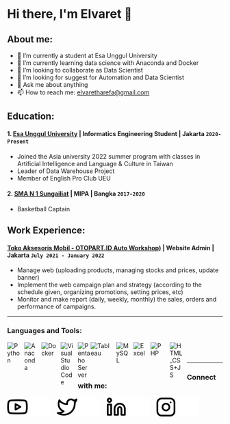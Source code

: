 # Hi there, I'm Elvaret 👋
## About me:
- 🔭 I’m currently a student at Esa Unggul University
- 🌱 I’m currently learning data science with Anaconda and Docker
- 👯 I’m looking to collaborate as Data Scientist
- 🤔 I’m looking for suggest for Automation and Data Scientist
- 💬 Ask me about anything
- 📫 How to reach me: elvaretharefa@gmail.com

## Education:

#### 1. [Esa Unggul University](https://www.esaunggul.ac.id/) |  Informatics Engineering Student | Jakarta `2020-Present`
   - Joined the Asia university 2022 summer program with classes in Artificial Intelligence and Language & Culture in Taiwan
   - Leader of Data Warehouse Project
   - Member of English Pro Club UEU
 #### 2. [SMA N 1 Sungailiat](https://sman1sungailiat.sch.id/) | MIPA | Bangka `2017-2020`
   - Basketball Captain

## Work Experience:
#### [Toko Aksesoris Mobil - OTOPART.ID Auto Workshop)](https://otopart.id/) | Website Admin | Jakarta `July 2021 - January 2022`
   - Manage web (uploading products, managing stocks and prices, update banner)
   - Implement the web campaign plan and strategy (according to the schedule given, organizing promotions, setting prices, etc)
   - Monitor and make report (daily, weekly, monthly) the sales, orders and performance of campaigns.
---

### Languages and Tools:

[<img align="left" alt="Python" width="30px" src="https://upload.wikimedia.org/wikipedia/commons/thumb/c/c3/Python-logo-notext.svg/110px-Python-logo-notext.svg.png?20100317150552" style="padding-right:10px;" />][webdev]
[<img align="left" alt="Anaconda" width="30px" src="https://www.theofficialboard.com/img/twitterCompanyBigImages/96749.jpg" style="padding-right:10px;" />][webdev]
[<img align="left" alt="Docker" width="35px" src="https://www.jhipster.tech/images/logo/docker-hub.png" style="padding-right:10px;" />][webdev]
[<img align="left" alt="Visual Studio Code" width="30px" src="https://static-00.iconduck.com/assets.00/file-type-vscode-icon-512x508-376y62ux.png" style="padding-right:10px;" />][webdev]
[<img align="left" alt="Pentaho Server" width="30px" src="https://th.bing.com/th/id/R.4625c99a95facecdf09baa83e1d40c7c?rik=u%2boqlSuciFPl6g&riu=http%3a%2f%2fwww.tatvasoft.com%2fblog%2fwp-content%2fuploads%2f2016%2f07%2fpentaho-logo-200x200.png&ehk=vwZZalMJosxOa3icKBSU3tm5ps9INx3Ec7YAr%2bPgHCU%3d&risl=&pid=ImgRaw&r=0&sres=1&sresct=1" style="padding-right:0px;" />][webdev]
[<img align="left" alt="Tableau" width="50px" src="https://logos-world.net/wp-content/uploads/2021/10/Tableau-Symbol.png" style="padding-right:10px;" />][webdev]
[<img align="left" alt="MySQL" width="30px" src="https://cdn.jsdelivr.net/gh/devicons/devicon/icons/mysql/mysql-original.svg" style="padding-right:10px;" />][webdev]
[<img align="left" alt="Excel" width="30px" src="https://is2-ssl.mzstatic.com/image/thumb/Purple126/v4/a8/fd/5a/a8fd5a84-c6f1-355f-3b9f-6e86598efaa3/XCEL.png/1200x630bb.png" style="padding-right:10px;" />][webdev]
[<img align="left" alt="PHP" width="35px" src="https://www.freepnglogos.com/uploads/php-logo-png/php-logo-png-transparent-svg-vector-bie-supply-1.png" style="padding-right:10px;" />][webdev]
[<img align="left" alt="HTML_CSS+JS" width="30px" src="https://img1.pngdownload.id/20180820/wct/kisspng-website-development-javascript-html5-css3-cascadin-appload-comprehensive-software-and-mobile-app-de-5b7b834d88ecc4.8484732115348211975609.jpg" style="padding-right:10px;" />][webdev]

<br />
<br />

---
### Connect with me:

[![website](./img/youtube-light.svg)](https://www.youtube.com/channel/UCCskPj6KVM48PBXHMZ2spCg#gh-light-mode-only)
[![website](./img/youtube-dark.svg)](https://www.youtube.com/channel/UCCskPj6KVM48PBXHMZ2spCg#gh-dark-mode-only)
&nbsp;&nbsp;
[![website](./img/twitter-light.svg)](https://twitter.com/Elvaret2#gh-light-mode-only)
[![website](./img/twitter-dark.svg)](https://twitter.com/Elvaret2#gh-dark-mode-only)
&nbsp;&nbsp;
[![website](./img/linkedin-light.svg)](https://www.linkedin.com/in/elvaret/#gh-light-mode-only)
[![website](./img/linkedin-dark.svg)](https://www.linkedin.com/in/elvaret/#gh-dark-mode-only)
&nbsp;&nbsp;
[![website](./img/instagram-light.svg)](https://www.instagram.com/elvaret012#gh-light-mode-only)
[![website](./img/instagram-dark.svg)](https://www.instagram.com/elvaret012#gh-dark-mode-only)

[webdev]: https://github.com/elvaret

